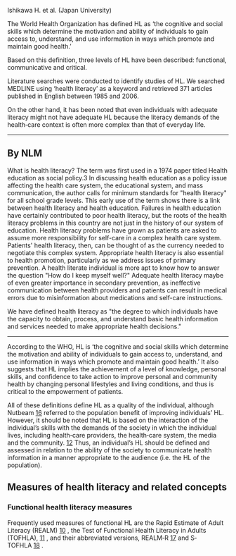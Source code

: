 Ishikawa H. et al. (Japan University)

The World Health Organization has defined HL as ‘the cognitive and social skills which determine the motivation and ability of individuals to gain access to, understand, and use information in ways which promote and maintain good health.’

Based on this definition, three levels of HL have been described: functional, communicative and critical.

Literature searches were conducted to identify studies of HL. We searched MEDLINE using ‘health literacy’ as a keyword and retrieved 371 articles published in English between 1985 and 2006. 

On the other hand, it has been noted that even individuals with adequate literacy might not have adequate HL because the literacy demands of the health‐care context is often more complex than that of everyday life. [](https://www.ncbi.nlm.nih.gov/pmc/articles/PMC5060442/#b12)

---
## By NLM
What is health literacy?  The term was first used in a 1974 paper titled Health education as social policy.3 In discussing health education as a policy issue affecting the health care system, the educational system, and mass communication, the author calls for minimum standards for "health literacy" for all school grade levels. This early use of the term shows there is a link between health literacy and health education. Failures in health education have certainly contributed to poor health literacy, but the roots of the health literacy problems in this country are not just in the history of our system of education.  Health literacy problems have grown as patients are asked to assume more responsibility for self-care in a complex health care system.  Patients' health literacy, then, can be thought of as the currency needed to negotiate this complex system. Appropriate health literacy is also essential to health promotion, particularly as we address issues of primary prevention.  A health literate individual is more apt to know how to answer the question "How do I keep myself well?"  Adequate health literacy maybe of even greater importance in secondary prevention, as ineffective communication between health providers and patients can result in medical errors due to misinformation about medications and self-care instructions.

We have defined health literacy as "the degree to which individuals have the capacity to obtain, process, and understand basic health information and services needed to make appropriate health decisions."

--- 

According to the WHO, HL is ‘the cognitive and social skills which determine the motivation and ability of individuals to gain access to, understand, and use information in ways which promote and maintain good health.’ It also suggests that HL implies the achievement of a level of knowledge, personal skills, and confidence to take action to improve personal and community health by changing personal lifestyles and living conditions, and thus is critical to the empowerment of patients.

All of these definitions define HL as a quality of the individual, although Nutbeam [16](https://www.ncbi.nlm.nih.gov/pmc/articles/PMC5060442/#b16) referred to the population benefit of improving individuals’ HL. However, it should be noted that HL is based on the interaction of the individual’s skills with the demands of the society in which the individual lives, including health‐care providers, the health‐care system, the media and the community. [12](https://www.ncbi.nlm.nih.gov/pmc/articles/PMC5060442/#b12) Thus, an individual’s HL should be defined and assessed in relation to the ability of the society to communicate health information in a manner appropriate to the audience (i.e. the HL of the population).


## Measures of health literacy and related concepts

### Functional health literacy measures
Frequently used measures of functional HL are the Rapid Estimate of Adult Literacy (REALM) [10](https://www.ncbi.nlm.nih.gov/pmc/articles/PMC5060442/#b10) , the Test of Functional Health Literacy in Adults (TOFHLA), [11](https://www.ncbi.nlm.nih.gov/pmc/articles/PMC5060442/#b11) , and their abbreviated versions, REALM‐R [17](https://www.ncbi.nlm.nih.gov/pmc/articles/PMC5060442/#b17) and S‐TOFHLA [18](https://www.ncbi.nlm.nih.gov/pmc/articles/PMC5060442/#b18) .